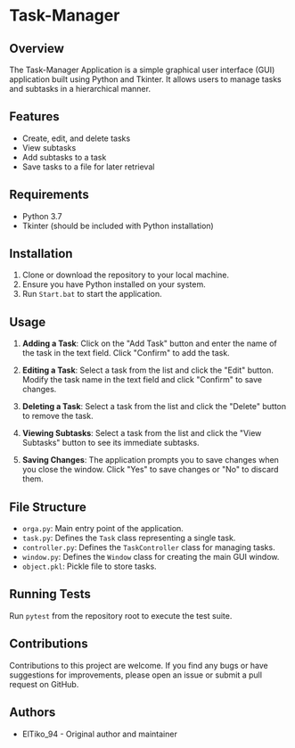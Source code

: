 # Task-Manager

## Overview
The Task-Manager Application is a simple graphical user interface (GUI) application built using Python and Tkinter. It allows users to manage tasks and subtasks in a hierarchical manner.

## Features
- Create, edit, and delete tasks
- View subtasks
- Add subtasks to a task
- Save tasks to a file for later retrieval

## Requirements
- Python 3.7
- Tkinter (should be included with Python installation)

## Installation
1. Clone or download the repository to your local machine.
2. Ensure you have Python installed on your system.
3. Run `Start.bat` to start the application.

## Usage
1. **Adding a Task**: Click on the "Add Task" button and enter the name of the task in the text field. Click "Confirm" to add the task.

2. **Editing a Task**: Select a task from the list and click the "Edit" button. Modify the task name in the text field and click "Confirm" to save changes.

3. **Deleting a Task**: Select a task from the list and click the "Delete" button to remove the task.

4. **Viewing Subtasks**: Select a task from the list and click the "View Subtasks" button to see its immediate subtasks.

5. **Saving Changes**: The application prompts you to save changes when you close the window. Click "Yes" to save changes or "No" to discard them.

## File Structure
- `orga.py`: Main entry point of the application.
- `task.py`: Defines the `Task` class representing a single task.
- `controller.py`: Defines the `TaskController` class for managing tasks.
- `window.py`: Defines the `Window` class for creating the main GUI window.
- `object.pkl`: Pickle file to store tasks.
## Running Tests
Run `pytest` from the repository root to execute the test suite.

## Contributions
Contributions to this project are welcome. If you find any bugs or have suggestions for improvements, please open an issue or submit a pull request on GitHub.

## Authors
- ElTiko_94 - Original author and maintainer
